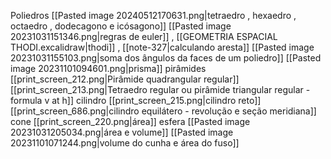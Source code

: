 Poliedros
	[[Pasted image 20240512170631.png|tetraedro , hexaedro , octaedro , dodecagono e icósagono]]
	[[Pasted image 20231031151346.png|regras de euler]] , [[GEOMETRIA ESPACIAL THODI.excalidraw|thodi]] , [[note-327|calculando aresta]]
	[[Pasted image 20231031155103.png|soma dos ângulos da faces de um poliedro]]
	[[Pasted image 20231101094601.png|prisma]]
	pirâmides
		[[print_screen_212.png|Pirâmide quadrangular regular]]
		[[print_screen_213.png|Tetraedro regular ou pirâmide triangular regular - formula v at h]]
	cilindro
		[[print_screen_215.png|cilindro reto]]
		[[print_screen_686.png|cilindro equilátero - revolução e seção meridiana]]
	cone
		[[print_screen_220.png|área]]
	esfera
		[[Pasted image 20231031205034.png|área e volume]]
		[[Pasted image 20231101071244.png|volume do cunha e área do fuso]]





